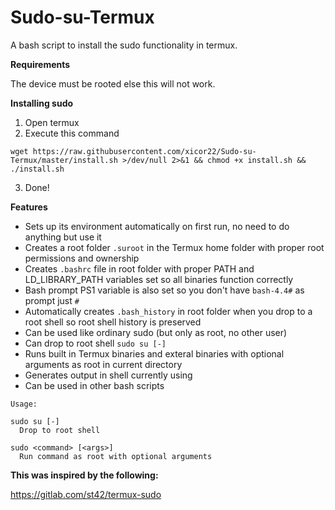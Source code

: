 # Sudo-su-Termux
A bash script to install the sudo functionality in termux.

**Requirements**

The device must be rooted else this will not work.

**Installing sudo**

1. Open termux 
2. Execute this command 
```
wget https://raw.githubusercontent.com/xicor22/Sudo-su-Termux/master/install.sh >/dev/null 2>&1 && chmod +x install.sh && ./install.sh
```
3. Done!

**Features**

- Sets up its environment automatically on first run, no need to do anything but use it
- Creates a root folder ```.suroot``` in the Termux home folder with proper root permissions and ownership
- Creates ```.bashrc``` file in root folder with proper PATH and LD_LIBRARY_PATH variables set so all binaries function correctly
- Bash prompt PS1 variable is also set so you don't have ```bash-4.4#``` as prompt just ```#```
- Automatically creates ```.bash_history``` in root folder when you drop to a root shell so root shell history is preserved
- Can be used like ordinary sudo (but only as root, no other user)
- Can drop to root shell ```sudo su [-]```
- Runs built in Termux binaries and exteral binaries with optional arguments as root in current directory
- Generates output in shell currently using
- Can be used in other bash scripts

```
Usage:

sudo su [-]  
  Drop to root shell

sudo <command> [<args>]  
  Run command as root with optional arguments
```

**This was inspired by the following:**

https://gitlab.com/st42/termux-sudo

